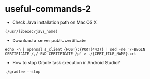 # useful-commands-2

* Check Java installation path on Mac OS X

```(/usr/libexec/java_home)```

* Download a server public certificate

```echo -n | openssl s_client {HOST}:{PORT(443)} | sed -ne '/-BEGIN CERTIFICATE-/,/-END CERTIFICATE-/p' > ./{CERT_FILE_NAME}.crt```

* How to stop Gradle task execution in Android Studio?

```./gradlew --stop```

